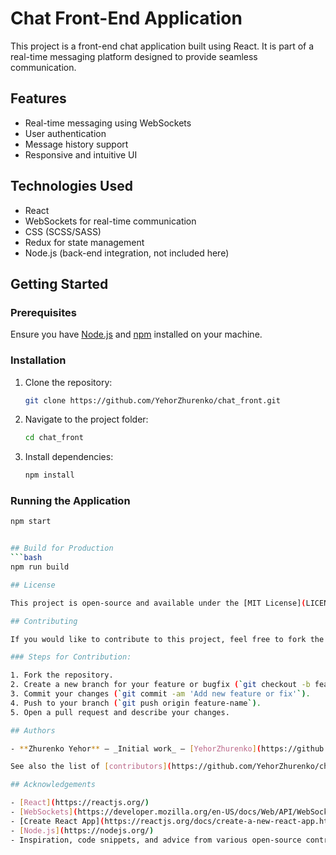 # Chat Front-End Application

This project is a front-end chat application built using React. It is part of a real-time messaging platform designed to provide seamless communication.

## Features

- Real-time messaging using WebSockets
- User authentication
- Message history support
- Responsive and intuitive UI

## Technologies Used

- React
- WebSockets for real-time communication
- CSS (SCSS/SASS)
- Redux for state management
- Node.js (back-end integration, not included here)

## Getting Started

### Prerequisites

Ensure you have [Node.js](https://nodejs.org/) and [npm](https://www.npmjs.com/) installed on your machine.

### Installation

1. Clone the repository:
   ```bash
   git clone https://github.com/YehorZhurenko/chat_front.git

2. Navigate to the project folder:
   ```bash
   cd chat_front

3. Install dependencies:
   ```bash
   npm install

### Running the Application
   ```bash
   npm start


## Build for Production
   ```bash
  npm run build

## License

This project is open-source and available under the [MIT License](LICENSE).

## Contributing

If you would like to contribute to this project, feel free to fork the repository and submit a pull request with your improvements. 

### Steps for Contribution:

1. Fork the repository.
2. Create a new branch for your feature or bugfix (`git checkout -b feature-name`).
3. Commit your changes (`git commit -am 'Add new feature or fix'`).
4. Push to your branch (`git push origin feature-name`).
5. Open a pull request and describe your changes.

## Authors

- **Zhurenko Yehor** – _Initial work_ – [YehorZhurenko](https://github.com/YehorZhurenko)

See also the list of [contributors](https://github.com/YehorZhurenko/chat_front/graphs/contributors) who participated in this project.

## Acknowledgements

- [React](https://reactjs.org/)
- [WebSockets](https://developer.mozilla.org/en-US/docs/Web/API/WebSockets_API)
- [Create React App](https://reactjs.org/docs/create-a-new-react-app.html)
- [Node.js](https://nodejs.org/)
- Inspiration, code snippets, and advice from various open-source contributors.
   




